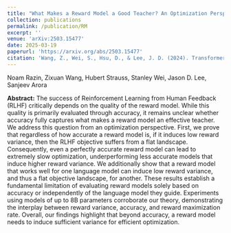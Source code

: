 ```yaml
---
title: "What Makes a Reward Model a Good Teacher? An Optimization Perspective"
collection: publications
permalink: /publication/RM
excerpt: ''
venue: 'arXiv:2503.15477'
date: 2025-03-19
paperurl: 'https://arxiv.org/abs/2503.15477'
citation: 'Wang, Z., Wei, S., Hsu, D., & Lee, J. D. (2024). Transformers provably learn sparse token selection while fully-connected nets cannot. arXiv preprint arXiv:2406.06893.'
---
```

Noam Razin, Zixuan Wang, Hubert Strauss, Stanley Wei, Jason D. Lee, Sanjeev Arora

**Abstract:** The success of Reinforcement Learning from Human Feedback (RLHF) critically depends on the quality of the reward model. While this quality is primarily evaluated through accuracy, it remains unclear whether accuracy fully captures what makes a reward model an effective teacher. We address this question from an optimization perspective. First, we prove that regardless of how accurate a reward model is, if it induces low reward variance, then the RLHF objective suffers from a flat landscape. Consequently, even a perfectly accurate reward model can lead to extremely slow optimization, underperforming less accurate models that induce higher reward variance. We additionally show that a reward model that works well for one language model can induce low reward variance, and thus a flat objective landscape, for another. These results establish a fundamental limitation of evaluating reward models solely based on accuracy or independently of the language model they guide. Experiments using models of up to 8B parameters corroborate our theory, demonstrating the interplay between reward variance, accuracy, and reward maximization rate. Overall, our findings highlight that beyond accuracy, a reward model needs to induce sufficient variance for efficient optimization.
